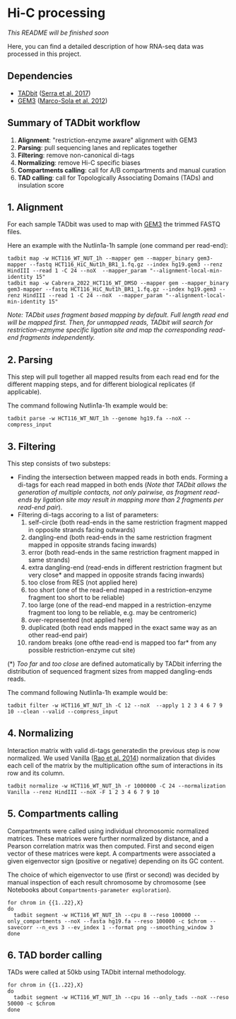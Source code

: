 # Hi-C processing

*This README will be finished soon* 

Here, you can find a detailed description of how RNA-seq data was processed in this project.

## Dependencies

* [TADbit](https://github.com/fransua/tadbit/tree/p53_javierre) ([Serra et al. 2017](https://doi.org/10.1371/journal.pcbi.1005665))
* [GEM3](https://github.com/smarco/gem3-mapper) ([Marco-Sola et al. 2012](https://doi.org/10.1038/nmeth.2221))

## Summary of TADbit workflow

1. **Alignment**: "restriction-enzyme aware" alignment with GEM3 
2. **Parsing**: pull sequencing lanes and replicates together
3. **Filtering**: remove non-canonical di-tags
4. **Normalizing**: remove Hi-C specific biases
5. **Compartments calling**: call for A/B compartments and manual curation
6. **TAD calling**: call for Topologically Associating Domains (TADs) and insulation score


## 1. Alignment

For each sample TADbit was used to map with [GEM3](https://github.com/smarco/gem3-mapper) the trimmed FASTQ files. 

Here an example with the Nutlin1a-1h sample (one command per read-end):

```
tadbit map -w HCT116_WT_NUT_1h --mapper gem --mapper_binary gem3-mapper --fastq HCT116_HiC_Nut1h_BR1_1.fq.gz --index hg19.gem3 --renz HindIII --read 1 -C 24 --noX  --mapper_param "--alignment-local-min-identity 15"
tadbit map -w Cabrera_2022_HCT116_WT_DMSO --mapper gem --mapper_binary gem3-mapper --fastq HCT116_HiC_Nut1h_BR1_1.fq.gz --index hg19.gem3 --renz HindIII --read 1 -C 24 --noX  --mapper_param "--alignment-local-min-identity 15"
```
*Note: TADbit uses fragment based mapping by default. Full length read end will be mapped first. Then, for unmapped reads, TADbit will search for restriction-ezmyme specific ligation site and map the corresponding read-end fragments independently.*

## 2. Parsing

This step will pull together all mapped results from each read end for the different mapping steps, and for different biological replicates (if applicable).

The command following Nutlin1a-1h example would be:

```
tadbit parse -w HCT116_WT_NUT_1h --genome hg19.fa --noX --compress_input
```

## 3. Filtering

This step consists of two substeps:
  - Finding the intersection between mapped reads in both ends. Forming a di-tags for each read mapped in both ends (*Note that TADbit allows the generation of multiple contacts, not only pairwise, as fragment read-ends by ligation site may result in mapping more than 2 fragments per read-end pair*).
  - Filtering di-tags accoring to a list of parameters:
    1. self-circle (both read-ends in the same restriction fragment mapped in opposite strands facing outwards)
    2. dangling-end (both read-ends in the same restriction fragment mapped in opposite strands facing inwards)
    3. error (both read-ends in the same restriction fragment mapped in same strands)
    4. extra dangling-end (read-ends in different restriction fragment but very close* and mapped in opposite strands facing inwards)
    5. too close from RES (not applied here)
    6. too short (one of the read-end mapped in a restriction-enzyme fragment too short to be reliable)
    7. too large (one of the read-end mapped in a restriction-enzyme fragment too long to be reliable, e.g. may be centromeric)
    8. over-represented (not applied here)
    9. duplicated (both read ends mapped in the exact same way as an other read-end pair)
    10. random breaks (one ofthe read-end is mapped too far* from any possible restriction-enzyme cut site)
   
(*) *Too far*  and *too close* are defined automatically by TADbit inferring the distribution of sequenced fragment sizes from mapped dangling-ends reads.

The command following Nutlin1a-1h example would be:

```
tadbit filter -w HCT116_WT_NUT_1h -C 12 --noX  --apply 1 2 3 4 6 7 9 10 --clean --valid --compress_input
```

## 4. Normalizing

Interaction matrix with valid di-tags generatedin the previous step is now normalized. We used Vanilla ([Rao et al. 2014](https://doi.org/10.1016/j.cell.2014.11.021)) normalization that divides each cell of the matrix by the multiplication ofthe sum of interactions in its row and its column.

```
tadbit normalize -w HCT116_WT_NUT_1h -r 1000000 -C 24 --normalization Vanilla --renz HindIII --noX -F 1 2 3 4 6 7 9 10
```

## 5. Compartments calling

Compartments were called using individual chromosomic normalized matrices. These matrices were further normalized by distance, and a Pearson correlation matrix was then computed. First and second eigen vector of these matrices were kept. A  compartments were associated a given eigenvector sign (positive or negative) depending on its GC content.

The choice of which eigenvector to use (first or second) was decided by manual inspection of each result chromosome by chromosome (see Notebooks about `Compartments-parameter exploration`).

```
for chrom in {{1..22},X}
do
  tadbit segment -w HCT116_WT_NUT_1h --cpu 8 --reso 100000 --only_compartments --noX --fasta hg19.fa --reso 100000 -c $chrom --savecorr --n_evs 3 --ev_index 1 --format png --smoothing_window 3
done
```

## 6. TAD border calling

TADs were called at 50kb using TADbit internal methodology.

```
for chrom in {{1..22},X}
do
  tadbit segment -w HCT116_WT_NUT_1h --cpu 16 --only_tads --noX --reso 50000 -c $chrom
done
```
